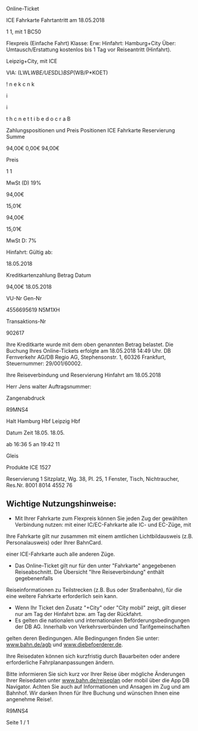 Online-Ticket

ICE Fahrkarte
Fahrtantritt am 18.05.2018

1
1, mit 1 BC50

Flexpreis (Einfache Fahrt)
Klasse:
Erw:
Hinfahrt: Hamburg+City
Über:
Umtausch/Erstattung kostenlos bis 1 Tag vor Reiseantritt (Hinfahrt).

 Leipzig+City, mit ICE

VIA: (LWL*WBE/UE*SDL)*BSP*(WB/P*KOET)

!
n
e
k
c
n
k

i

i

t
h
c
n
e
t
t
i
b
e
d
o
c
r
a
B

Zahlungspositionen und Preis
Positionen
ICE Fahrkarte
Reservierung
Summe

94,00€
0,00€
94,00€

Preis

1
1

MwSt (D) 19%

94,00€

15,01€

94,00€

15,01€

MwSt D: 7%

Hinfahrt:
Gültig ab:

18.05.2018

Kreditkartenzahlung
Betrag
Datum

94,00€
18.05.2018

VU-Nr
Gen-Nr

4556695619
N5M1XH

Transaktions-Nr

902617

Ihre Kreditkarte wurde mit dem oben genannten Betrag belastet. Die Buchung Ihres
Online-Tickets erfolgte am 18.05.2018 14:49 Uhr. DB Fernverkehr AG/DB Regio AG,
Stephensonstr. 1, 60326 Frankfurt, Steuernummer: 29/001/60002.

Ihre Reiseverbindung und Reservierung Hinfahrt am 18.05.2018

Herr  Jens walter
Auftragsnummer:

Zangenabdruck

R9MNS4

Halt
Hamburg Hbf
Leipzig Hbf

Datum Zeit
18.05.
18.05.

ab 16:36 5
an 19:42 11

Gleis

Produkte
ICE 1527

Reservierung
1 Sitzplatz, Wg. 38, Pl. 25, 1 Fenster, Tisch,
Nichtraucher, Res.Nr. 8001 8014 4552 76

Wichtige Nutzungshinweise:
-
- Mit Ihrer Fahrkarte zum Flexpreis können Sie jeden Zug der gewählten Verbindung nutzen: mit einer IC/EC-Fahrkarte alle IC- und EC-Züge, mit

Ihre Fahrkarte gilt nur zusammen mit einem amtlichen Lichtbildausweis (z.B. Personalausweis) oder Ihrer BahnCard.

einer ICE-Fahrkarte auch alle anderen Züge.

- Das Online-Ticket gilt nur für den unter "Fahrkarte" angegebenen Reiseabschnitt. Die Übersicht "Ihre Reiseverbindung" enthält gegebenenfalls

Reiseinformationen zu Teilstrecken (z.B. Bus oder Straßenbahn), für die eine weitere Fahrkarte erforderlich sein kann.
- Wenn Ihr Ticket den Zusatz "+City" oder "City mobil" zeigt, gilt dieser nur am Tag der Hinfahrt bzw. am Tag der Rückfahrt.
- Es gelten die nationalen und internationalen Beförderungsbedingungen der DB AG. Innerhalb von Verkehrsverbünden und Tarifgemeinschaften

gelten deren Bedingungen. Alle Bedingungen finden Sie unter: www.bahn.de/agb und www.diebefoerderer.de.

Ihre Reisedaten können sich kurzfristig durch Bauarbeiten oder andere erforderliche Fahrplananpassungen ändern.

Bitte informieren Sie sich kurz vor Ihrer Reise über mögliche Änderungen Ihrer Reisedaten unter www.bahn.de/reiseplan oder mobil über die
App DB Navigator. Achten Sie auch auf Informationen und Ansagen im Zug und am Bahnhof. Wir danken Ihnen für Ihre Buchung und wünschen
Ihnen eine angenehme Reise!.

R9MNS4

Seite 1 / 1

